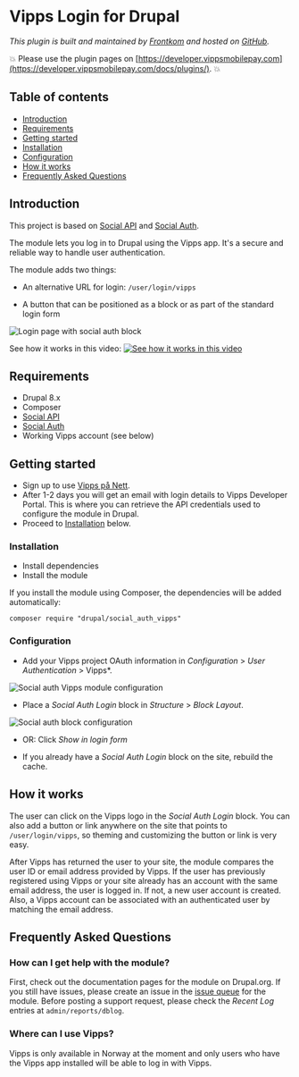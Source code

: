 <!-- START_METADATA
---
title: Vipps Login for Drupal plugin
sidebar_position: 1
pagination_next: null
pagination_prev: null
---
END_METADATA -->

# Vipps Login for Drupal

*This plugin is built and maintained by [Frontkom](https://frontkom.com/) and hosted on [GitHub](https://github.com/vippsas/vipps-login-drupal).*

<!-- START_COMMENT -->
💥 Please use the plugin pages on [https://developer.vippsmobilepay.com](https://developer.vippsmobilepay.com/docs/plugins/). 💥

## Table of contents

* [Introduction](#introduction)
* [Requirements](#requirements)
* [Getting started](#getting-started)
* [Installation](#installation)
* [Configuration](#configuration)
* [How it works](#how-it-works)
* [Frequently Asked Questions](#frequently-asked-questions)

## Introduction

<!-- END_COMMENT -->

This project is based on [Social API](https://www.drupal.org/project/social_api) and [Social Auth](https://www.drupal.org/project/social_auth).

The module lets you log in to Drupal using the Vipps app. It's a secure and reliable way to handle user authentication.

The module adds two things:

* An alternative URL for login: `/user/login/vipps`

* A button that can be positioned as a block or as part of the standard login form

![Login page with social auth block](https://www.drupal.org/files/social_auth_vipps_login.png)

See how it works in this video:
[![See how it works in this video](https://i.imgur.com/7OmBJjM.png)](https://player.vimeo.com/video/419856996)


## Requirements

* Drupal 8.x
* Composer
* [Social API](https://www.drupal.org/project/social_api)
* [Social Auth](https://www.drupal.org/project/social_auth)
* Working Vipps account (see below)

## Getting started

* Sign up to use [Vipps på Nett](https://www.vipps.no/signup/vippspanett/).
* After 1-2 days you will get an email with login details to Vipps Developer Portal. This is where you can retrieve the API credentials used to configure the module in Drupal.
* Proceed to [Installation](#installation) below.

### Installation

* Install dependencies
* Install the module

If you install the module using Composer, the dependencies will be added automatically:

`composer require "drupal/social_auth_vipps"`

### Configuration

* Add your Vipps project OAuth information in
*Configuration* > *User Authentication* > Vipps*.

![Social auth Vipps module configuration](https://www.drupal.org/files/social_auth_vipps_config.png)

* Place a *Social Auth Login* block in *Structure* > *Block Layout*.

![Social auth block configuration](https://www.drupal.org/files/social_auth_vipps_block.png)

* OR: Click *Show in login form*

* If you already have a *Social Auth Login* block on the site, rebuild the cache.

## How it works

The user can click on the Vipps logo in the *Social Auth Login* block. You can also add a button or link anywhere on the site that points to `/user/login/vipps`, so theming and customizing the button or link is very easy.

After Vipps has returned the user to your site, the module compares the user ID or email address provided by Vipps. If the user has previously registered using Vipps or your site already has an account with the same email address, the user is logged in. If not, a new user account is created. Also, a Vipps account can be associated with an authenticated user by matching the email address.

## Frequently Asked Questions

### How can I get help with the module?

First, check out the documentation pages for the module on Drupal.org. If you still have issues,
please create an issue in the [issue queue](https://www.drupal.org/project/issues/social_auth_vipps) for the module. Before posting a support request, please check the *Recent Log* entries at `admin/reports/dblog`.

### Where can I use Vipps?

Vipps is only available in Norway at the moment and only users who have the Vipps app installed will be able to log in with Vipps.
